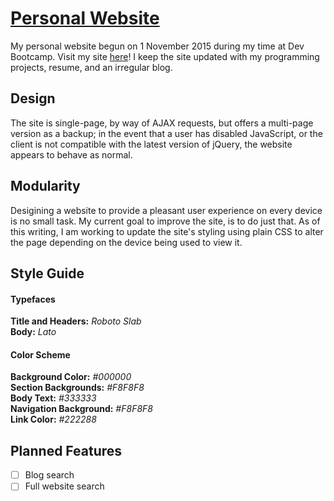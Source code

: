 # <a href="http://peternatewood.com" target="_blank">Personal Website</a>
My personal website begun on 1 November 2015 during my time at Dev Bootcamp. Visit my site <a href="http://peternatewood.com" target="_blank">here</a>! I keep the site updated with my programming projects, resume, and an irregular blog.

## Design
The site is single-page, by way of AJAX requests, but offers a multi-page version as a backup; in the event that a user has disabled JavaScript, or the client is not compatible with the latest version of jQuery, the website appears to behave as normal.

## Modularity
Desigining a website to provide a pleasant user experience on every device is no small task. My current goal to improve the site, is to do just that. As of this writing, I am working to update the site's styling using plain CSS to alter the page depending on the device being used to view it.

## Style Guide
#### Typefaces
**Title and Headers:** _Roboto Slab_<br/>
**Body:** _Lato_

#### Color Scheme
**Background Color:** _#000000_<br/>
**Section Backgrounds:** _#F8F8F8_<br/>
**Body Text:** _#333333_<br/>
**Navigation Background:** _#F8F8F8_<br/>
**Link Color:** _#222288_<br/>

## Planned Features

- [ ] Blog search
- [ ] Full website search
